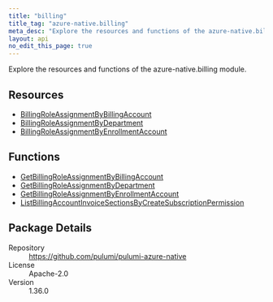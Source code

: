 ```yaml
---
title: "billing"
title_tag: "azure-native.billing"
meta_desc: "Explore the resources and functions of the azure-native.billing module."
layout: api
no_edit_this_page: true
---
```


<!-- WARNING: this file was generated by Pulumi Docs Generator. -->
<!-- Do not edit by hand unless you're certain you know what you are doing! -->

Explore the resources and functions of the azure-native.billing module.

<h2 id="resources">Resources</h2>
<ul class="api">
    <li><a href="billingroleassignmentbybillingaccount" title="BillingRoleAssignmentByBillingAccount"><span class="symbol resource"></span>BillingRoleAssignmentByBillingAccount</a></li>
    <li><a href="billingroleassignmentbydepartment" title="BillingRoleAssignmentByDepartment"><span class="symbol resource"></span>BillingRoleAssignmentByDepartment</a></li>
    <li><a href="billingroleassignmentbyenrollmentaccount" title="BillingRoleAssignmentByEnrollmentAccount"><span class="symbol resource"></span>BillingRoleAssignmentByEnrollmentAccount</a></li>
</ul>

<h2 id="functions">Functions</h2>
<ul class="api">
    <li><a href="getbillingroleassignmentbybillingaccount" title="GetBillingRoleAssignmentByBillingAccount"><span class="symbol function"></span>GetBillingRoleAssignmentByBillingAccount</a></li>
    <li><a href="getbillingroleassignmentbydepartment" title="GetBillingRoleAssignmentByDepartment"><span class="symbol function"></span>GetBillingRoleAssignmentByDepartment</a></li>
    <li><a href="getbillingroleassignmentbyenrollmentaccount" title="GetBillingRoleAssignmentByEnrollmentAccount"><span class="symbol function"></span>GetBillingRoleAssignmentByEnrollmentAccount</a></li>
    <li><a href="listbillingaccountinvoicesectionsbycreatesubscriptionpermission" title="ListBillingAccountInvoiceSectionsByCreateSubscriptionPermission"><span class="symbol function"></span>ListBillingAccountInvoiceSectionsByCreateSubscriptionPermission</a></li>
</ul>

<h2 id="package-details">Package Details</h2>
<dl class="package-details">
	<dt>Repository</dt>
	<dd><a href="https://github.com/pulumi/pulumi-azure-native">https://github.com/pulumi/pulumi-azure-native</a></dd>
	<dt>License</dt>
	<dd>Apache-2.0</dd>
	<dt>Version</dt>
	<dd>1.36.0</dd>
</dl>

